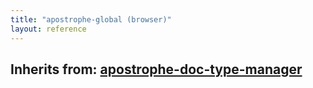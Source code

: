 ```yaml
---
title: "apostrophe-global (browser)"
layout: reference
---
```

## Inherits from: [apostrophe-doc-type-manager](../apostrophe-doc-type-manager/browser-apostrophe-doc-type-manager.html)

